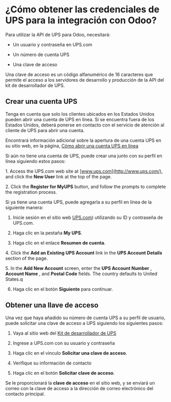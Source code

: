 # ¿Cómo obtener las credenciales de UPS para la integración con Odoo?

Para utilizar la API de UPS para Odoo, necesitará:

  * Un usuario y contraseña en UPS.com

  * Un número de cuenta UPS

  * Una clave de acceso

Una clave de acceso es un código alfanumérico de 16 caracteres que permite el
acceso a los servidores de desarrollo y producción de la API del kit de
desarrollador de UPS.

## Crear una cuenta UPS

Tenga en cuenta que solo los clientes ubicados en los Estados Unidos pueden
abrir una cuenta de UPS en línea. Si se encuentra fuera de los Estados Unidos,
deberá ponerse en contacto con el servicio de atención al cliente de UPS para
abrir una cuenta.

Encontrará información adicional sobre la apertura de una cuenta UPS en su
sitio web, en la página, [Cómo abrir una cuenta UPS en
línea](https://www.ups.com/content/us/en/resources/sri/openaccountonline.html?srch_pos=2&srch_phr=open+ups+account)

Si aún no tiene una cuenta de UPS, puede crear una junto con su perfil en
línea siguiendo estos pasos:

1\. Access the UPS.com web site at [www.ups.com](http://www.ups.com/), and
click the **New User** link at the top of the page.

2\. Click the **Register for MyUPS** button, and follow the prompts to
complete the registration process.

Si ya tiene una cuenta UPS, puede agregarla a su perfil en línea de la
siguiente manera:

  1. Inicie sesión en el sitio web [UPS.com](http://www.ups.com/)) utilizando su ID y contraseña de UPS.com.

  2. Haga clic en la pestaña **My UPS**.

  3. Haga clic en el enlace **Resumen de cuenta**.

4\. Click the **Add an Existing UPS Account** link in the **UPS Account
Details** section of the page.

5\. In the **Add New Account** screen, enter the **UPS Account Number** ,
**Account Name** , and **Postal Code** fields. The country defaults to United
States.q

  6. Haga clic en el botón **Siguiente** para continuar.

## Obtener una llave de acceso

Una vez que haya añadido su número de cuenta UPS a su perfil de usuario, puede
solicitar una clave de acceso a UPS siguiendo los siguientes pasos:

  1. Vaya al sitio web del [Kit de desarrollador de UPS](https://www.ups.com/upsdeveloperkit?loc=en_US)

  2. Ingrese a UPS.com con su usuario y contraseña

  3. Haga clic en el vinculo **Solicitar una clave de acceso**.

  4. Verifique su información de contacto

  5. Haga clic en el botón **Solicitar clave de acceso**.

Se le proporcionará la **clave de acceso** en el sitio web, y se enviará un
correo con la clave de acceso a la dirección de correo electrónico del
contacto principal.

